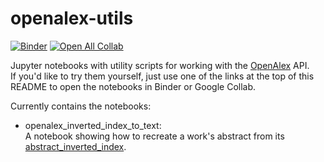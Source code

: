 # openalex-utils
[![Binder](https://mybinder.org/badge_logo.svg)](https://mybinder.org/v2/gh/smierz/openalex-utils/main?labpath=notebooks)
[![Open All Collab](https://colab.research.google.com/assets/colab-badge.svg)](https://colab.research.google.com/github/smierz/openalex-utils)

Jupyter notebooks with utility scripts for working with the [OpenAlex](http://openalex.org/) API.  
If you'd like to try them yourself, just use one of the links at the top of this README to open the notebooks in Binder or Google Collab.

Currently contains the notebooks:
* openalex_inverted_index_to_text:\
A notebook showing how to recreate a work's abstract from its [abstract_inverted_index](https://docs.openalex.org/about-the-data/work#abstract_inverted_index).
